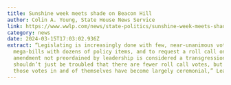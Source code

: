 ```yaml
---
title: Sunshine week meets shade on Beacon Hill
author: Colin A. Young, State House News Service
link: https://www.wwlp.com/news/state-politics/sunshine-week-meets-shade-on-beacon-hill/
category: news
date: 2024-03-15T17:03:02.936Z
extract: “Legislating is increasingly done with few, near-unanimous votes on
  mega-bills with dozens of policy items, and to request a roll call on an
  amendment not preordained by leadership is considered a transgression. We
  shouldn’t just be troubled that there are fewer roll call votes, but that
  those votes in and of themselves have become largely ceremonial,” Leahy said.
---
```


